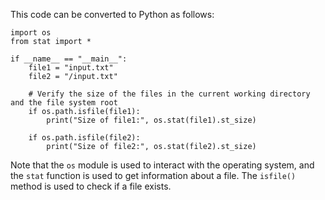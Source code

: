 This code can be converted to Python as follows:
```
import os
from stat import *

if __name__ == "__main__":
    file1 = "input.txt"
    file2 = "/input.txt"

    # Verify the size of the files in the current working directory and the file system root
    if os.path.isfile(file1):
        print("Size of file1:", os.stat(file1).st_size)

    if os.path.isfile(file2):
        print("Size of file2:", os.stat(file2).st_size)
```
Note that the `os` module is used to interact with the operating system, and the `stat` function is used to get information about a file. The `isfile()` method is used to check if a file exists.

